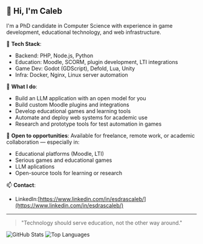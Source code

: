 ## 👋 Hi, I'm Caleb

I'm a PhD candidate in Computer Science with experience in game development, educational technology, and web infrastructure.

🔧 **Tech Stack**:
- Backend: PHP, Node.js, Python
- Education: Moodle, SCORM, plugin development, LTI integrations
- Game Dev: Godot (GDScript), Defold, Lua, Unity
- Infra: Docker, Nginx, Linux server automation

🎯 **What I do**:
- Build an LLM application with an open model for you
- Build custom Moodle plugins and integrations
- Develop educational games and learning tools
- Automate and deploy web systems for academic use
- Research and prototype tools for test automation in games

🚀 **Open to opportunities**:
Available for freelance, remote work, or academic collaboration — especially in:
- Educational platforms (Moodle, LTI)
- Serious games and educational games
- LLM aplications
- Open-source tools for learning or research

📫 **Contact**:
- LinkedIn:[https://www.linkedin.com/in/esdrascaleb/](https://www.linkedin.com/in/esdrascaleb/)

---

> "Technology should serve education, not the other way around."


![GitHub Stats](https://github-readme-stats-sigma-five.vercel.app/api?username=esdrascaleb&show_icons=true&hide_border=true)
![Top Languages](https://github-readme-stats.vercel.app/api/top-langs/?username=esdrascaleb&size_weight=0.3&count_weight=0.7&exclude=unitytest,defold,edash,esdrascaleb.github.io,moisespeople,sitemusica,cru-logo-generator&layout=compact&hide_border=true)
